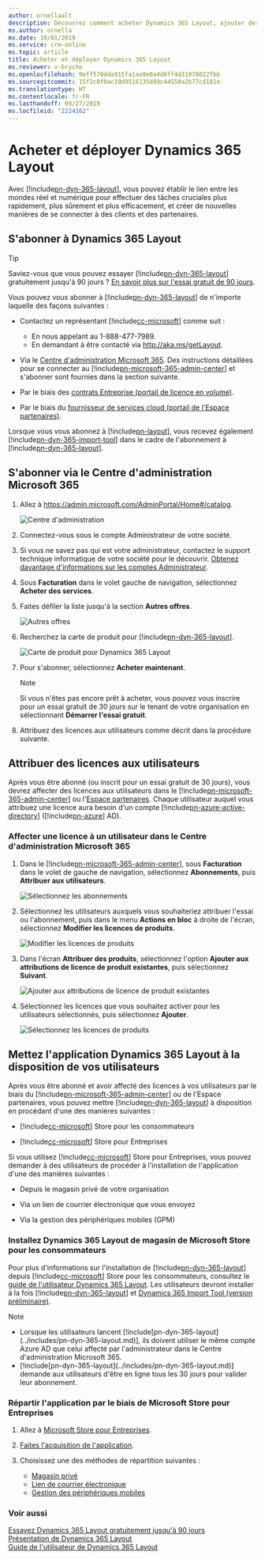```yaml
---
author: ornellaalt
description: Découvrez comment acheter Dynamics 365 Layout, ajouter des utilisateurs à l'abonnement et déployer l'application pour des utilisateurs de plusieurs manières
ms.author: ornella
ms.date: 10/01/2019
ms.service: crm-online
ms.topic: article
title: Acheter et déployer Dynamics 365 Layout
ms.reviewer: v-brycho
ms.openlocfilehash: 9eff570dda915fa1aa9e0a4d6ff4d31978022fbb
ms.sourcegitcommit: 15f2c0f0ac19d9516135d89c44550a2b77cd181e
ms.translationtype: HT
ms.contentlocale: fr-FR
ms.lasthandoff: 09/27/2019
ms.locfileid: "2224162"
---
```

# <a name="buy-and-deploy-dynamics-365-layout"></a>Acheter et déployer Dynamics 365 Layout

Avec [!include[pn-dyn-365-layout](../includes/pn-dyn-365-layout.md)], vous pouvez établir le lien entre les mondes réel et numérique pour effectuer des tâches cruciales plus rapidement, plus sûrement et plus efficacement, et créer de nouvelles manières de se connecter à des clients et des partenaires.

## <a name="subscribe-to-dynamics-365-layout"></a>S'abonner à Dynamics 365 Layout

> [!TIP]
> Saviez-vous que vous pouvez essayer [!include[pn-dyn-365-layout](../includes/pn-dyn-365-layout.md)] gratuitement jusqu'à 90 jours ? [En savoir plus sur l'essai gratuit de 90 jours](try-layout-free.md).

Vous pouvez vous abonner à [!include[pn-dyn-365-layout](../includes/pn-dyn-365-layout.md)] de n'importe laquelle des façons suivantes :

-   Contactez un représentant [!include[cc-microsoft](../includes/cc-microsoft.md)] comme suit : 

    - En nous appelant au 1-888-477-7989.
    - En demandant à être contacté via http://aka.ms/getLayout.

    
-   Via le [Centre d'administration Microsoft 365](https://admin.microsoft.com/AdminPortal/Home#/catalog). Des instructions détaillées pour se connecter au [!include[pn-microsoft-365-admin-center](../includes/pn-microsoft-365-admin-center.md)] et s'abonner sont fournies dans la section suivante.

-   Par le biais des [contrats Entreprise (portail de licence en volume)](https://www.microsoft.com/licensing/servicecenter/default.aspx).

-   Par le biais du [fournisseur de services cloud (portail de l'Espace partenaires)](https://partner.microsoft.com/cloud-solution-provider/csp-partner).

Lorsque vous vous abonnez à [!include[pn-layout](../includes/pn-layout.md)], vous recevez également [!include[pn-dyn-365-import-tool](../includes/pn-dyn-365-import-tool.md)] dans le cadre de l'abonnement à [!include[pn-dyn-365-layout](../includes/pn-dyn-365-layout.md)].

## <a name="subscribe-through-the-microsoft-365-admin-center"></a>S'abonner via le Centre d'administration Microsoft 365

1. Allez à https://admin.microsoft.com/AdminPortal/Home#/catalog.

   ![Centre d'administration](../media/AdminCenter.png "Centre d'administration")

2. Connectez-vous sous le compte Administrateur de votre société.

3. Si vous ne savez pas qui est votre administrateur, contactez le support technique informatique de votre société pour le découvrir. [Obtenez davantage d'informations sur les comptes Administrateur](https://support.office.com/article/office-365-admin-overview-c7228a3e-061f-4575-b1ef-adf1d1669870?ui=en-US&rs=en-US&ad=US).

4. Sous **Facturation** dans le volet gauche de navigation, sélectionnez **Acheter des services**.
   
5. Faites défiler la liste jusqu'à la section **Autres offres**.

   ![Autres offres](../media/OtherPlans.PNG "Sélectionnez Autres offres")
   
6. Recherchez la carte de produit pour [!include[pn-dyn-365-layout](../includes/pn-dyn-365-layout.md)].

   ![Carte de produit pour Dynamics 365 Layout](../media/ProductCard.PNG "Carte de produit pour Layout")
   
7. Pour s'abonner, sélectionnez **Acheter maintenant**.

   > [!NOTE]
   > Si vous n'êtes pas encore prêt à acheter, vous pouvez vous inscrire pour un essai gratuit de 30 jours sur le tenant de votre organisation en sélectionnant **Démarrer l'essai gratuit**.  
   
8. Attribuez des licences aux utilisateurs comme décrit dans la procédure suivante.

## <a name="assign-licenses-to-users"></a>Attribuer des licences aux utilisateurs

Après vous être abonné (ou inscrit pour un essai gratuit de 30 jours), vous devrez affecter des licences aux utilisateurs dans le [!include[pn-microsoft-365-admin-center](../includes/pn-microsoft-365-admin-center.md)] ou l'[Espace partenaires](https://partner.microsoft.com/cloud-solution-provider/csp-partner). Chaque utilisateur auquel vous attribuez une licence aura besoin d'un compte [!include[pn-azure-active-directory](../includes/pn-azure-active-directory.md)] ([!include[pn-azure](../includes/pn-azure.md)] AD).

### <a name="assign-a-license-to-a-user-in-the-microsoft-365-admin-center"></a>Affecter une licence à un utilisateur dans le Centre d'administration Microsoft 365

1. Dans le [!include[pn-microsoft-365-admin-center](../includes/pn-microsoft-365-admin-center.md)], sous **Facturation** dans le volet de gauche de navigation, sélectionnez **Abonnements**, puis **Attribuer aux utilisateurs**.

   ![Sélectionnez les abonnements](../media/AssignUsers.PNG "Sélectionnez les abonnements")
   
2. Sélectionnez les utilisateurs auxquels vous souhaiteriez attribuer l'essai ou l'abonnement, puis dans le menu **Actions en bloc** à droite de l'écran, sélectionnez **Modifier les licences de produits**. 

   ![Modifier les licences de produits](../media/EditLicenses.PNG "Modifier les licences de produits")
   
3. Dans l'écran **Attribuer des produits**, sélectionnez l'option **Ajouter aux attributions de licence de produit existantes**, puis sélectionnez **Suivant**.

   ![Ajouter aux attributions de licence de produit existantes](../media/AddProductLicenses.png "Ajouter aux attributions de licence de produit existantes")
   
4. Sélectionnez les licences que vous souhaitez activer pour les utilisateurs sélectionnés, puis sélectionnez **Ajouter**.

   ![Sélectionnez les licences de produits](../media/SelectLicenses.PNG "Sélectionnez les licences de produits")

## <a name="make-the-dynamics-365-layout-app-available-to-your-users"></a>Mettez l'application Dynamics 365 Layout à la disposition de vos utilisateurs

Après vous être abonné et avoir affecté des licences à vos utilisateurs par le biais du [!include[pn-microsoft-365-admin-center](../includes/pn-microsoft-365-admin-center.md)] ou de l'Espace partenaires, vous pouvez mettre [!include[pn-dyn-365-layout](../includes/pn-dyn-365-layout.md)] à disposition en procédant d'une des manières suivantes :

-   [!include[cc-microsoft](../includes/cc-microsoft.md)] Store pour les consommateurs

-   [!include[cc-microsoft](../includes/cc-microsoft.md)] Store pour Entreprises

Si vous utilisez [!include[cc-microsoft](../includes/cc-microsoft.md)] Store pour Entreprises, vous pouvez demander à des utilisateurs de procéder à l'installation de l'application d'une des manières suivantes :

-   Depuis le magasin privé de votre organisation

-   Via un lien de courrier électronique que vous envoyez

-   Via la gestion des périphériques mobiles (GPM)

### <a name="install-dynamics-365-layout-from-microsoft-store-for-consumers"></a>Installez Dynamics 365 Layout de magasin de Microsoft Store pour les consommateurs


Pour plus d'informations sur l'installation de [!include[pn-dyn-365-layout](../includes/pn-dyn-365-layout.md)] depuis [!include[cc-microsoft](../includes/cc-microsoft.md)] Store pour les consommateurs, consultez le [guide de l'utilisateur Dynamics 365 Layout](../layout/user-guide.md). Les utilisateurs devront installer à la fois [!include[pn-dyn-365-layout](../includes/pn-dyn-365-layout.md)] et [Dynamics 365 Import Tool (version préliminaire)](../layout/user-guide.md).

> [!NOTE]
> <ul><li>Lorsque les utilisateurs lancent [!include[pn-dyn-365-layout](../includes/pn-dyn-365-layout.md)], ils doivent utiliser le même compte Azure AD que celui affecté par l'administrateur dans le Centre d'administration Microsoft 365.</li>
> <li>[!include[pn-dyn-365-layout](../includes/pn-dyn-365-layout.md)] demande aux utilisateurs d'être en ligne tous les 30 jours pour valider leur abonnement.</li></ul>

### <a name="distribute-the-app-through-microsoft-store-for-business"></a>Répartir l'application par le biais de Microsoft Store pour Entreprises

1.  Allez à [Microsoft Store pour Entreprises](https://businessstore.microsoft.com/store).

2.  [Faites l'acquisition de l'application](https://docs.microsoft.com/microsoft-store/acquire-apps-microsoft-store-for-business).

3.  Choisissez une des méthodes de répartition suivantes :

    -   [Magasin privé](https://docs.microsoft.com/microsoft-store/distribute-apps-from-your-private-store)
    -   [Lien de courrier électronique](https://docs.microsoft.com/microsoft-store/assign-apps-to-employees)
    -   [Gestion des périphériques mobiles](https://docs.microsoft.com/microsoft-store/configure-mdm-provider-microsoft-store-for-business)

### <a name="see-also"></a>Voir aussi
[Essayez Dynamics 365 Layout gratuitement jusqu'à 90 jours](try-layout-free.md)<br/>
[Présentation de Dynamics 365 Layout](../layout/index.md)<br/>
[Guide de l'utilisateur de Dynamics 365 Layout](../layout/user-guide.md)<br/>

